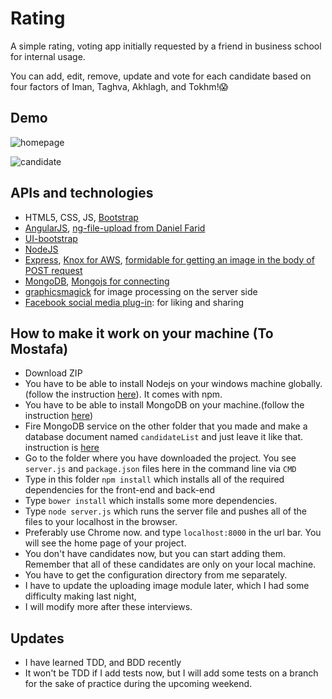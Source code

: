# Rating
A simple rating, voting app initially requested by a friend in business school for internal usage.

You can add, edit, remove, update and vote for each candidate based on four factors of Iman, Taghva, Akhlagh, and Tokhm!:scream:

## Demo
![homepage](images/vote_final.png)

![candidate](images/mostafa.png)

## APIs and technologies
- HTML5, CSS, JS, [Bootstrap](http://getbootstrap.com/)
- [AngularJS](https://angularjs.org/), [ng-file-upload from Daniel Farid](https://github.com/danialfarid/ng-file-upload)
- [UI-bootstrap](https://angular-ui.github.io/bootstrap/)
- [NodeJS](https://nodejs.org/en/)
- [Express](http://expressjs.com/), [Knox for AWS](https://github.com/Automattic/knox), [formidable for getting an image in the body of POST request](https://www.npmjs.com/package/formidable)
- [MongoDB](https://www.mongodb.org/), [Mongojs for connecting](https://github.com/mafintosh/mongojs)
- [graphicsmagick](http://www.graphicsmagick.org/) for image processing on the server side
- [Facebook social media plug-in](https://developers.facebook.com/docs/plugins): for liking and sharing

## How to make it work on your machine (To Mostafa)
- Download ZIP
- You have to be able to install Nodejs on your windows machine globally.(follow the instruction [here](https://nodejs.org/en/download/)). It comes with npm.
- You have to be able to install MongoDB on your machine.(follow the instruction [here](http://docs.mongodb.org/v3.0/tutorial/install-mongodb-on-windows/))
- Fire MongoDB service on the other folder that you made and make a database document named `candidateList` and just leave it like that. instruction is [here](https://www.youtube.com/watch?v=oVIeMfvgTz8)
- Go to the folder where you have downloaded the project. You see `server.js` and `package.json` files here in the command line via `CMD`
- Type in this folder `npm install` which installs all of the required dependencies for the front-end and back-end
- Type `bower install` which installs some more dependencies.
- Type `node server.js` which runs the server file and pushes all of the files to your localhost in the browser.
- Preferably use Chrome now. and type `localhost:8000` in the url bar. You will see the home page of your project.
- You don't have candidates now, but you can start adding them.  Remember that all of these candidates are only on your local machine.
- You have to get the configuration directory from me separately.
- I have to update the uploading image module later, which I had some difficulty making last night,
- I will modify more after these interviews.

## Updates
- I have learned TDD, and BDD recently
- It won't be TDD if I add tests now, but I will add some tests on a branch for the sake of practice during the upcoming weekend.
